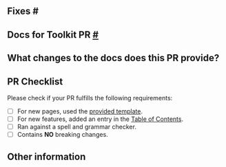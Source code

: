 ## Fixes # <!-- Link to a relevant issue # in this docs repository (if any, otherwise remove this line) -->

## Docs for Toolkit PR [#](https://github.com/xamarin/XamarinCommunityToolkit/pulls/#) <!-- Link to relevant issue or Feature PR # of the Xamarin community toolkit repo which will create a reference to the associated issue and PR once it is created, remove if not tied to an issue or feature -->

## What changes to the docs does this PR provide?

<!-- Please describe the updated information in detail -->

## PR Checklist

Please check if your PR fulfills the following requirements:

- [ ] For new pages, used the [provided template](https://github.com/MicrosoftDocs/xamarin-communitytoolkit/blob/master/docs/.template.md).
- [ ] For new features, added an entry in the [Table of Contents](https://github.com/MicrosoftDocs/xamarin-communitytoolkit/blob/master/docs/toc.yml).
- [ ] Ran against a spell and grammar checker.
- [ ] Contains **NO** breaking changes.

<!-- If this PR contains a breaking change, please describe the impact and migration path for existing applications below. -->

## Other information
